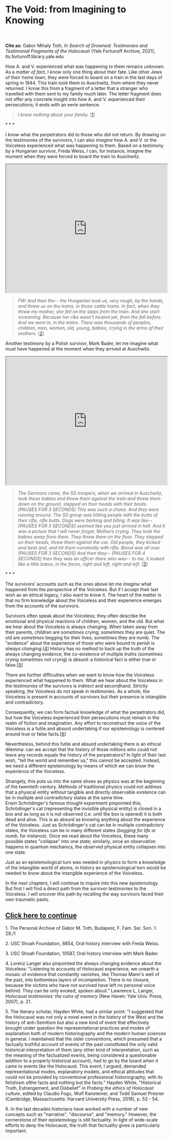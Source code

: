 # The Void:  from Imagining to Knowing

<br/><br/>
<b>Cite as</b>: Gabor Mihaly Toth, <i>In Search of Drowned: Testimonies and Testimonial Fragments of the Holocaust</i> (Yale Fortunoff Archive, 2021), lts.fortunoff.library.yale.edu


How A. and V. experienced what was happening to them remains unknown. As a <i>matter of fact</i>, I <i>know</i> only one thing about their fate. Like other Jews of their home town, they were forced to board on a train in the last days of spring in 1944. This train took them to Auschwitz, from where they never returned. I know this from a fragment of a letter that a stranger who travelled with them sent to my family much later. The letter fragment does not offer any concrete insight into how A. and V. experienced their persecutions; it ends with an eerie sentence.

><i>I know nothing about your family.</i> [[1](#fn-1)]

<div class="divider">* * *</div>

I <i>know</i> what the perpetrators did to those who did not return. By drawing on the testimonies of the survivors, I can also <i>imagine</i> how A. and V. or the Voiceless experienced what was happening to them.
Based on a testimony by a Hungarian survivor, Freda Weiss, I can, for instance, imagine the moment when they were forced to board the train to Auschwitz.

<iframe src=" https://www.youtube.com/embed/oJJwX_AHsXs?start=26&end=65" height="400" width="1200" style="width: 100%;" allow="fullscreen"></iframe>

><i>FW: And then the-- the Hungarian took us, very rough, by the hands, and threw us on the trains, in those cattle trains. In fact, when they threw my mother, she fell on the steps from the train. And she start screaming. Because her ribs wasn't healed yet, from the fall before. And we went in, in the trains. There was thousands of peoples, children, men, women, old, young, babies, crying in the arms of their mothers.</i> [[2](#fn-2)]

Another testimony by a Polish survivor, Mark Bader, let me imagine what must have happened at the moment when they arrived at Auschwitz.

<iframe src="https://www.youtube.com/embed/qeeS_Zk2lDM?start=715&end=809" height="400" width="1200" style="width: 100%;" allow="fullscreen"></iframe>

><i>The Germans came, the SS troopers, when we arrived in Auschwitz, took these babies and threw them against the train and threw them down on the ground, stepped on their heads with their boots. [PAUSES FOR 3 SECONDS] This was such a chaos. And they were running around. The SS group was hitting people with the butts of their rifle, rifle butts. Dogs were barking and biting. It was like-- [PAUSES FOR 3 SECONDS] seemed like you just arrived in hell. And it was a picture that I will never forget. Mothers crying. They took the babies away from them. They threw them on the floor. They stepped on their heads, threw them against the car. Old people, they kicked and beat and, and hit them constantly with rifle. Blood was all over. [PAUSES FOR 3 SECONDS] And then they-- [PAUSES FOR 4 SECONDS] then they was an officer there who was-- to me, it looked like a little baton, in the faces, right and left, right and left.</i> [[3](#fn-3)]

<div class="divider">* * *</div>

The survivors’ accounts such as the ones above let me <i>imagine</i> what happened from the perspective of the Voiceless. But if I accept their last wish as an ethical legacy, I also want to <i>know</i> it. The heart of the matter is that no firm knowledge about the Voiceless and their experience emerges from the accounts of the survivors. 

Survivors often speak about the Voiceless; they often describe the emotional and physical reactions of children, women, and the old. But what we hear about the Voiceless is always changing. When taken away from their parents, children are <i>sometimes</i> crying; <i>sometimes</i> they are quiet. The old are <i>sometimes</i> begging for their lives; <i>sometimes</i> they are numb. The "evidence" about the experience of those who were bound to perish is <i>always changing</i>.[[4](#fn-4)] History has no method to back up the truth of the always changing evidence; the co-existence of multiple truths (<i>sometimes</i> crying <i>sometimes not</i> crying) is absurd: a historical fact is either true or false.[[5](#fn-5)]

There are further difficulties when we want to know how the Voiceless experienced what happened to them. What we hear about the Voiceless in the testimonies of the survivors is indirect and secondhand. Strictly speaking, the Voiceless do not speak in testimonies. As a whole, the Voiceless is present in accounts of survivors but their presence is intangible and contradictory.

Consequently, we can form factual knowledge of what the perpetrators did, but how the Voiceless experienced their persecutions must remain in the realm of fiction and imagination. Any effort to reconstruct the voice of the Voiceless is a futile and absurd undertaking if our epistemology is centered around true or false facts.[[6](#fn-6)]

Nevertheless, behind this futile and absurd undertaking there is an ethical dilemma: can we accept that the history of those millions who could not leave any records equals the history of the perpetrators? In light of their last wish, "tell the world and remember us," this cannot be accepted. Instead, we need a different epistemology by means of which we can <i>know</i> the experience of the Voiceless.

Strangely, this puts us into the same shoes as physics was at the beginning of the twentieth century. Methods of traditional physics could not address that a physical entity without tangible and directly observable existence can be in multiple and contradictory states at the same time. Erwin Schrödinger's famous thought experiment pinpointed this; Schrödinger's cat (representing the invisible physical entity) is closed in a box and as long as it is not observed (i.e. until the box is opened) it is both dead and alive. This is as absurd as knowing anything about the experience of the Voiceless. Just as Schrödinger's cat can be in multiple contradictory states, the Voiceless can be in many different states (<i>begging for life</i> or <i>numb</i>, for instance). Once we read about the Voiceless, these many possible states "collapse" into one state; similarly, once an observation happens in quantum mechanics, the observed physical entity collapses into one state.

Just as an epistemological turn was needed in physics to form a knowledge of the intangible world of atoms, in history an epistemological turn would be needed to <i>know</i> about the intangible experience of the Voiceless.

In the next chapters, I will continue to inquire into this new epistemology. But first I will find a direct path from the survivor testimonies to the Voiceless. I will uncover this path by recalling the way survivors faced their own traumatic pasts.

## <a href="essay-4">Click here to continue</a>




<p id="fn-1" class="footnote">1. The Personal Archive of Gabor M. Toth, Budapest, F. Fam. Ser. Son. 1. 29./1</p>
<p id="fn-2" class="footnote">2. USC Shoah Foundation, 8854, Oral history interview with Freda Weiss.</p>
<p id="fn-3" class="footnote">3. USC Shoah Foundation, 10587, Oral history interview with Mark Bader.</p>
<p id="fn-4" class="footnote">4. Lorenz Langer also pinpointed the always changing evidence about the Voiceless: "Listening to accounts of Holocaust experience, we unearth a mosaic of evidence that constantly vanishes, like Thomas Mann's well of the past, into bottomless layers of incompletion. There is no closure, because the victims who have not survived have left no personal voice behind. They can be only evoked, spoken about." Lawrence L, Langer, <i>Holocaust testimonies: the ruins of memory</i> (New Haven: Yale Univ. Press, 2007), p. 21. </p>
<p id="fn-5" class="footnote">5. The literary scholar, Hayden White, had a similar point: "I suggested that the Holocaust was not only a novel event in the history of the West and the history of anti-Semitism but also a new kind of event that effectively brought under question the representational practices and modes of explanation both of modern historiography and the modern human sciences in general. I maintained that the older conventions, which presumed that a factually truthful account of events of the past constituted the only valid historical interpretation of them (any other kind of interpretation, such as the meaning of the factualized events, being considered a questionable addition to a properly historical account), had to go by the board when it came to events like the Holocaust. This event, I argued, demanded representational modes, explanatory models, and ethical attitudes that could not be provided by conventional professional historiography, with its fetishism ofthe facts and nothing but the facts."  Hayden White, "Historical Truth, Estrangement, and Disbelief" in <i>Probing the ethics of Holocaust culture</i>, edited by Claudio Fogu, Wulf Kansteiner, and Todd Samuel Presner (Cambridge, Massachusetts: Harvard University Press, 2016), p. 53 - 54.</p>
<p id="fn-6" class="footnote">6. In the last decades historians have worked with a number of new concepts such as "narrative", "discourse", and "memory." However, the cornerstone of their epistemology is still factuality. In light of wide-scale efforts to deny the Holocaust, the truth that factuality gives is particularly important.</p>









